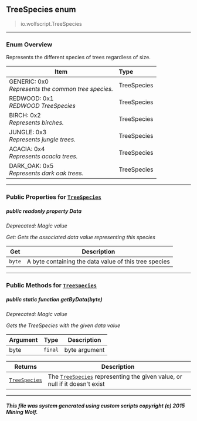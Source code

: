 ## TreeSpecies __enum__

>io.wolfscript.TreeSpecies

---

### Enum Overview

Represents the different species of trees regardless of size.

Item | Type   
--- | :--- 
GENERIC: 0x0<br> _Represents the common tree species._ | TreeSpecies
REDWOOD: 0x1<br> _REDWOOD TreeSpecies_ | TreeSpecies
BIRCH: 0x2<br> _Represents birches._ | TreeSpecies
JUNGLE: 0x3<br> _Represents jungle trees._ | TreeSpecies
ACACIA: 0x4<br> _Represents acacia trees._ | TreeSpecies
DARK_OAK: 0x5<br> _Represents dark oak trees._ | TreeSpecies



---


### Public Properties for [`TreeSpecies`](TreeSpecies.md)

##### <a id='data'></a>public  readonly property __Data__
_Deprecated: Magic value_

_Get: Gets the associated data value representing this species_

Get | Description
--- | --- 
`byte` | A byte containing the data value of this tree species



---

### Public Methods for [`TreeSpecies`](TreeSpecies.md)

##### <a id='getbydata'></a>public static function __getByData__(byte)
_Deprecated: Magic value_

_Gets the TreeSpecies with the given data value_

Argument | Type | Description  
--- | --- | --- 
byte | `final` | byte argument

Returns | Description
--- | --- 
[`TreeSpecies`](TreeSpecies.md) | The [`TreeSpecies`](TreeSpecies.md) representing the given value, or null if it doesn't exist


---


##### This file was system generated using custom scripts copyright (c) 2015 Mining Wolf.
	

